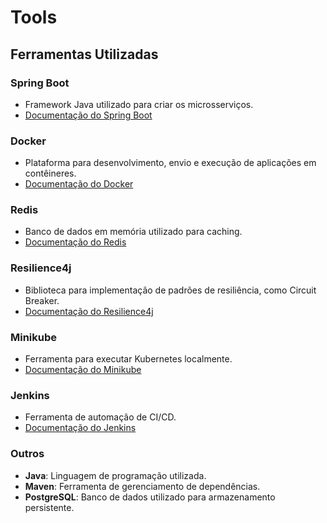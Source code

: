# Tools

## Ferramentas Utilizadas

### Spring Boot
- Framework Java utilizado para criar os microsserviços.
- [Documentação do Spring Boot](https://spring.io/projects/spring-boot)

### Docker
- Plataforma para desenvolvimento, envio e execução de aplicações em contêineres.
- [Documentação do Docker](https://docs.docker.com/)

### Redis
- Banco de dados em memória utilizado para caching.
- [Documentação do Redis](https://redis.io/documentation)

### Resilience4j
- Biblioteca para implementação de padrões de resiliência, como Circuit Breaker.
- [Documentação do Resilience4j](https://resilience4j.readme.io/docs)

### Minikube
- Ferramenta para executar Kubernetes localmente.
- [Documentação do Minikube](https://minikube.sigs.k8s.io/docs/)

### Jenkins
- Ferramenta de automação de CI/CD.
- [Documentação do Jenkins](https://www.jenkins.io/doc/)

### Outros
- **Java**: Linguagem de programação utilizada.
- **Maven**: Ferramenta de gerenciamento de dependências.
- **PostgreSQL**: Banco de dados utilizado para armazenamento persistente.
